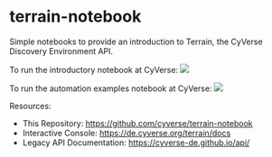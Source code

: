 # terrain-notebook

Simple notebooks to provide an introduction to Terrain, the CyVerse Discovery Environment API.

To run the introductory notebook at CyVerse: <a href="https://de.cyverse.org/apps/de/aee781f0-81ca-11ef-8ce9-008cfa5ae621/launch?saved-launch-id=334a09de-0252-4790-a849-f07173de0012" target="_blank" rel="noopener noreferrer"><img src="https://de.cyverse.org/Powered-By-CyVerse-blue.svg"></a>

To run the automation examples notebook at CyVerse: <a href="https://de.cyverse.org/apps/de/aee781f0-81ca-11ef-8ce9-008cfa5ae621/launch?saved-launch-id=a253ce94-5acf-421b-8471-e572a92e2456" target="_blank" rel="noopener noreferrer"><img src="https://de.cyverse.org/Powered-By-CyVerse-blue.svg"></a>

Resources:

- This Repository: https://github.com/cyverse/terrain-notebook
- Interactive Console: https://de.cyverse.org/terrain/docs
- Legacy API Documentation: https://cyverse-de.github.io/api/
